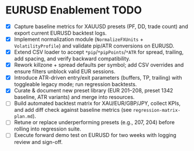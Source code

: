 # EURUSD Enablement TODO

- [x] Capture baseline metrics for XAUUSD presets (PF, DD, trade count) and export current EURUSD backtest logs.
- [x] Implement normalization module (`NormalizeFXUnits` + `VolatilityProfile`) and validate pip/ATR conversions on EURUSD.
- [x] Extend CSV loader to accept `*pip`/`*pipPoints`/`*ATR` for spread, trailing, add spacing, and verify backward compatibility.
- [x] Rework killzone + spread defaults per symbol; add CSV overrides and ensure filters unblock valid EUR sessions.
- [x] Introduce ATR-driven entry/exit parameters (buffers, TP, trailing) with toggleable legacy mode; run regression backtests.
- [x] Curate & document new preset library (EUR 201–208, preset 1342 baseline, ATR variants) and merge into resources.
- [ ] Build automated backtest matrix for XAU/EUR/GBP/JPY, collect KPIs, and add diff check against baseline metrics (see `regression-matrix-plan.md`).
- [ ] Retune or replace underperforming presets (e.g., 207, 204) before rolling into regression suite.
- [ ] Execute forward demo test on EURUSD for two weeks with logging review and sign-off.
